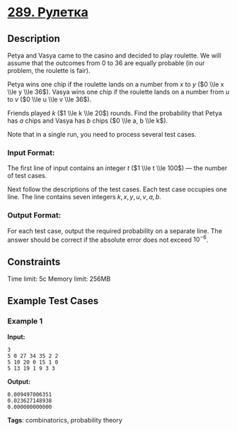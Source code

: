 # [289. Рулетка](https://coderun.yandex.ru/problem/roulette)

## Description

Petya and Vasya came to the casino and decided to play roulette. We will assume that the outcomes from 0 to 36 are equally probable (in our problem, the roulette is fair).

Petya wins one chip if the roulette lands on a number from $x$ to $y$ ($0 \\le x \\le y \\le 36$). Vasya wins one chip if the roulette lands on a number from $u$ to $v$ ($0 \\le u \\le v \\le 36$).

Friends played $k$ ($1 \\le k \\le 20$) rounds. Find the probability that Petya has $a$ chips and Vasya has $b$ chips ($0 \\le a, b \\le k$).

Note that in a single run, you need to process several test cases.

### Input Format:

The first line of input contains an integer $t$ ($1 \\le t \\le 100$) — the number of test cases.

Next follow the descriptions of the test cases. Each test case occupies one line. The line contains seven integers $k, x, y, u, v, a, b$.

### Output Format:

For each test case, output the required probability on a separate line. The answer should be correct if the absolute error does not exceed $10^{-6}$.

## Constraints

Time limit: 5c
Memory limit: 256MB

## Example Test Cases

### Example 1

**Input:**

```
3
5 0 27 34 35 2 2
5 10 20 0 15 1 0
5 13 19 1 9 3 3

```

**Output:**

```
0.009497006351
0.023627148938
0.000000000000

```

**Tags**: combinatorics, probability theory